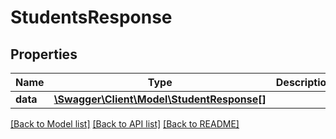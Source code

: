 # StudentsResponse

## Properties
Name | Type | Description | Notes
------------ | ------------- | ------------- | -------------
**data** | [**\Swagger\Client\Model\StudentResponse[]**](StudentResponse.md) |  | [optional] 

[[Back to Model list]](../README.md#documentation-for-models) [[Back to API list]](../README.md#documentation-for-api-endpoints) [[Back to README]](../README.md)


